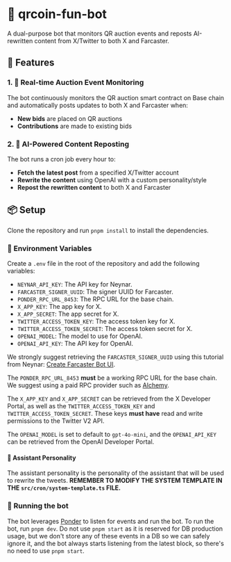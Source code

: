 # 🤖 qrcoin-fun-bot

A dual-purpose bot that monitors QR auction events and reposts AI-rewritten content from X/Twitter to both X and Farcaster.

## 🚀 Features

### 1. 📡 Real-time Auction Event Monitoring

The bot continuously monitors the QR auction smart contract on Base chain and automatically posts updates to both X and Farcaster when:

- **New bids** are placed on QR auctions
- **Contributions** are made to existing bids

### 2. 🤖 AI-Powered Content Reposting

The bot runs a cron job every hour to:

- **Fetch the latest post** from a specified X/Twitter account
- **Rewrite the content** using OpenAI with a custom personality/style
- **Repost the rewritten content** to both X and Farcaster

## 📦 Setup

Clone the repository and run `pnpm install` to install the dependencies.

### 🔑 Environment Variables

Create a `.env` file in the root of the repository and add the following variables:

- `NEYNAR_API_KEY`: The API key for Neynar.
- `FARCASTER_SIGNER_UUID`: The signer UUID for Farcaster.
- `PONDER_RPC_URL_8453`: The RPC URL for the base chain.
- `X_APP_KEY`: The app key for X.
- `X_APP_SECRET`: The app secret for X.
- `TWITTER_ACCESS_TOKEN_KEY`: The access token key for X.
- `TWITTER_ACCESS_TOKEN_SECRET`: The access token secret for X.
- `OPENAI_MODEL`: The model to use for OpenAI.
- `OPENAI_API_KEY`: The API key for OpenAI.

We strongly suggest retrieving the `FARCASTER_SIGNER_UUID` using this tutorial from Neynar: [Create Farcaster Bot UI](https://docs.neynar.com/docs/create-farcaster-bot-ui).

The `PONDER_RPC_URL_8453` **must** be a working RPC URL for the base chain. We suggest using a paid RPC provider such as [Alchemy](https://www.alchemy.com/).

The `X_APP_KEY` and `X_APP_SECRET` can be retrieved from the X Developer Portal, as well as the `TWITTER_ACCESS_TOKEN_KEY` and `TWITTER_ACCESS_TOKEN_SECRET`. These keys **must have** read and write permissions to the Twitter V2 API.

The `OPENAI_MODEL` is set to default to `gpt-4o-mini`, and the `OPENAI_API_KEY` can be retrieved from the OpenAI Developer Portal.

#### 🤖 Assistant Personality

The assistant personality is the personality of the assistant that will be used to rewrite the tweets. **REMEMBER TO MODIFY THE SYSTEM TEMPLATE IN THE `src/cron/system-template.ts` FILE.**

### 🚀 Running the bot

The bot leverages [Ponder](https://ponder.sh/) to listen for 
events and run the bot. To run the bot, run `pnpm dev`. Do not 
use `pnpm start` as it is reserved for DB production usage, but 
we don't store any of these events in a DB so we can safely 
ignore it, and the bot always starts listening from the latest 
block, so there's no need to use `pnpm start`.
